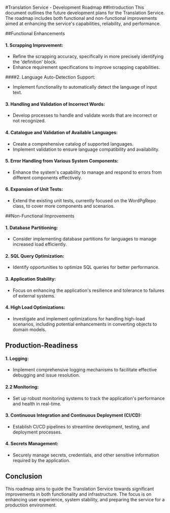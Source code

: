 #Translation Service - Development Roadmap
##Introduction
This document outlines the future development plans for the Translation Service. The roadmap includes both functional and non-functional improvements aimed at enhancing the service's capabilities, reliability, and performance.

##Functional Enhancements
#### 1. Scrapping Improvement:

- Refine the scrapping accuracy, specifically in more precisely identifying the 'definition' block.
- Enhance requirement specifications to improve scrapping capabilities.

####2. Language Auto-Detection Support:

- Implement functionality to automatically detect the language of input text.

#### 3. Handling and Validation of Incorrect Words:

- Develop processes to handle and validate words that are incorrect or not recognized.

#### 4. Catalogue and Validation of Available Languages:

- Create a comprehensive catalog of supported languages.
- Implement validation to ensure language compatibility and availability.

#### 5. Error Handling from Various System Components:

- Enhance the system's capability to manage and respond to errors from different components effectively.

#### 6. Expansion of Unit Tests:

- Extend the existing unit tests, currently focused on the WordPgRepo class, to cover more components and scenarios.


##Non-Functional Improvements

#### 1. Database Partitioning:

- Consider implementing database partitions for languages to manage increased load efficiently.

#### 2. SQL Query Optimization:

- Identify opportunities to optimize SQL queries for better performance.

#### 3. Application Stability:

- Focus on enhancing the application's resilience and tolerance to failures of external systems.

#### 4. High Load Optimizations:

- Investigate and implement optimizations for handling high-load scenarios, including potential enhancements in converting objects to domain models.

## Production-Readiness

#### 1. Logging:

- Implement comprehensive logging mechanisms to facilitate effective debugging and issue resolution.

#### 2.2 Monitoring:

- Set up robust monitoring systems to track the application's performance and health in real-time.

#### 3. Continuous Integration and Continuous Deployment (CI/CD):

- Establish CI/CD pipelines to streamline development, testing, and deployment processes.

#### 4. Secrets Management:

- Securely manage secrets, credentials, and other sensitive information required by the application.

## Conclusion

This roadmap aims to guide the Translation Service towards significant improvements in both functionality and infrastructure. The focus is on enhancing user experience, system stability, and preparing the service for a production environment.